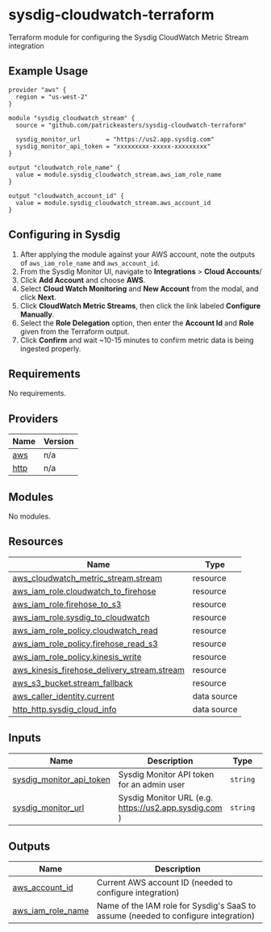 # sysdig-cloudwatch-terraform
Terraform module for configuring the Sysdig CloudWatch Metric Stream integration

## Example Usage
```hcl
provider "aws" {
  region = "us-west-2"
}

module "sysdig_cloudwatch_stream" {
  source = "github.com/patrickeasters/sysdig-cloudwatch-terraform"

  sysdig_monitor_url       = "https://us2.app.sysdig.com"
  sysdig_monitor_api_token = "xxxxxxxxx-xxxxx-xxxxxxxxx"
}

output "cloudwatch_role_name" {
  value = module.sysdig_cloudwatch_stream.aws_iam_role_name
}

output "cloudwatch_account_id" {
  value = module.sysdig_cloudwatch_stream.aws_account_id
}
```

## Configuring in Sysdig
1. After applying the module against your AWS account, note the outputs of `aws_iam_role_name` and `aws_account_id`.
2. From the Sysdig Monitor UI, navigate to **Integrations** > **Cloud Accounts**/
3. Click **Add Account** and choose **AWS**.
4. Select **Cloud Watch Monitoring** and **New Account** from the modal, and click **Next**.
5. Click **CloudWatch Metric Streams**, then click the link labeled **Configure Manually**.
6. Select the **Role Delegation** option, then enter the **Account Id** and **Role** given from the Terraform output.
7. Click **Confirm** and wait ~10-15 minutes to confirm metric data is being ingested properly.

<!-- BEGIN_TF_DOCS -->
## Requirements

No requirements.

## Providers

| Name | Version |
|------|---------|
| <a name="provider_aws"></a> [aws](#provider\_aws) | n/a |
| <a name="provider_http"></a> [http](#provider\_http) | n/a |

## Modules

No modules.

## Resources

| Name | Type |
|------|------|
| [aws_cloudwatch_metric_stream.stream](https://registry.terraform.io/providers/hashicorp/aws/latest/docs/resources/cloudwatch_metric_stream) | resource |
| [aws_iam_role.cloudwatch_to_firehose](https://registry.terraform.io/providers/hashicorp/aws/latest/docs/resources/iam_role) | resource |
| [aws_iam_role.firehose_to_s3](https://registry.terraform.io/providers/hashicorp/aws/latest/docs/resources/iam_role) | resource |
| [aws_iam_role.sysdig_to_cloudwatch](https://registry.terraform.io/providers/hashicorp/aws/latest/docs/resources/iam_role) | resource |
| [aws_iam_role_policy.cloudwatch_read](https://registry.terraform.io/providers/hashicorp/aws/latest/docs/resources/iam_role_policy) | resource |
| [aws_iam_role_policy.firehose_read_s3](https://registry.terraform.io/providers/hashicorp/aws/latest/docs/resources/iam_role_policy) | resource |
| [aws_iam_role_policy.kinesis_write](https://registry.terraform.io/providers/hashicorp/aws/latest/docs/resources/iam_role_policy) | resource |
| [aws_kinesis_firehose_delivery_stream.stream](https://registry.terraform.io/providers/hashicorp/aws/latest/docs/resources/kinesis_firehose_delivery_stream) | resource |
| [aws_s3_bucket.stream_fallback](https://registry.terraform.io/providers/hashicorp/aws/latest/docs/resources/s3_bucket) | resource |
| [aws_caller_identity.current](https://registry.terraform.io/providers/hashicorp/aws/latest/docs/data-sources/caller_identity) | data source |
| [http_http.sysdig_cloud_info](https://registry.terraform.io/providers/hashicorp/http/latest/docs/data-sources/http) | data source |

## Inputs

| Name | Description | Type | Default | Required |
|------|-------------|------|---------|:--------:|
| <a name="input_sysdig_monitor_api_token"></a> [sysdig\_monitor\_api\_token](#input\_sysdig\_monitor\_api\_token) | Sysdig Monitor API token for an admin user | `string` | n/a | yes |
| <a name="input_sysdig_monitor_url"></a> [sysdig\_monitor\_url](#input\_sysdig\_monitor\_url) | Sysdig Monitor URL (e.g. https://us2.app.sysdig.com ) | `string` | n/a | yes |

## Outputs

| Name | Description |
|------|-------------|
| <a name="output_aws_account_id"></a> [aws\_account\_id](#output\_aws\_account\_id) | Current AWS account ID (needed to configure integration) |
| <a name="output_aws_iam_role_name"></a> [aws\_iam\_role\_name](#output\_aws\_iam\_role\_name) | Name of the IAM role for Sysdig's SaaS to assume (needed to configure integration) |
<!-- END_TF_DOCS -->